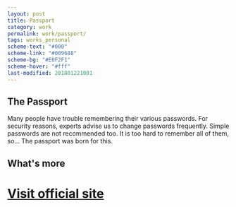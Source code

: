 ```yaml
---
layout: post
title: Passport
category: work
permalink: work/passport/
tags: works_personal
scheme-text: "#000"
scheme-link: "#009688"
scheme-bg: "#E0F2F1"
scheme-hover: "#fff"
last-modified: 201801221001
---
```


## The Passport

Many people have trouble remembering their various passwords. For security reasons, experts advise us to change passwords frequently. Simple passwords are not recommended too. It is too hard to remember all of them, so... The passport was born for this.  

## What's more
# [Visit official site](https://ifengge.cn/passport/)
